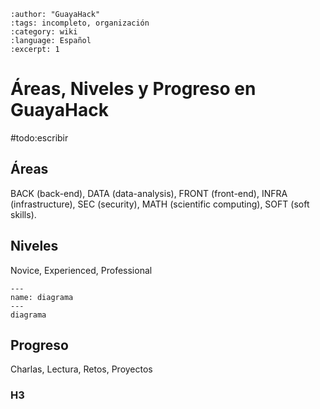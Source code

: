 ```{post} 2023-06-30
:author: "GuayaHack"
:tags: incompleto, organización
:category: wiki
:language: Español
:excerpt: 1
```

# Áreas, Niveles y Progreso en GuayaHack

#todo:escribir

## Áreas

BACK (back-end), DATA (data-analysis), FRONT (front-end), INFRA (infrastructure), SEC (security), MATH (scientific computing), SOFT (soft skills).

## Niveles

Novice, Experienced, Professional


```{figure} template.md-data/tux.png
---
name: diagrama
---
diagrama
```

## Progreso

Charlas, Lectura, Retos, Proyectos

### H3


